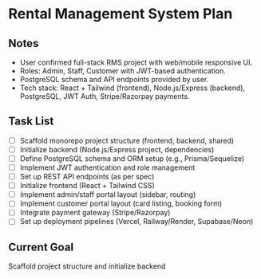 # Rental Management System Plan

## Notes
- User confirmed full-stack RMS project with web/mobile responsive UI.
- Roles: Admin, Staff, Customer with JWT-based authentication.
- PostgreSQL schema and API endpoints provided by user.
- Tech stack: React + Tailwind (frontend), Node.js/Express (backend), PostgreSQL, JWT Auth, Stripe/Razorpay payments.

## Task List
- [ ] Scaffold monorepo project structure (frontend, backend, shared)
- [ ] Initialize backend (Node.js/Express project, dependencies)
- [ ] Define PostgreSQL schema and ORM setup (e.g., Prisma/Sequelize)
- [ ] Implement JWT authentication and role management
- [ ] Set up REST API endpoints (as per spec)
- [ ] Initialize frontend (React + Tailwind CSS)
- [ ] Implement admin/staff portal layout (sidebar, routing)
- [ ] Implement customer portal layout (card listing, booking form)
- [ ] Integrate payment gateway (Stripe/Razorpay)
- [ ] Set up deployment pipelines (Vercel, Railway/Render, Supabase/Neon)

## Current Goal
Scaffold project structure and initialize backend
